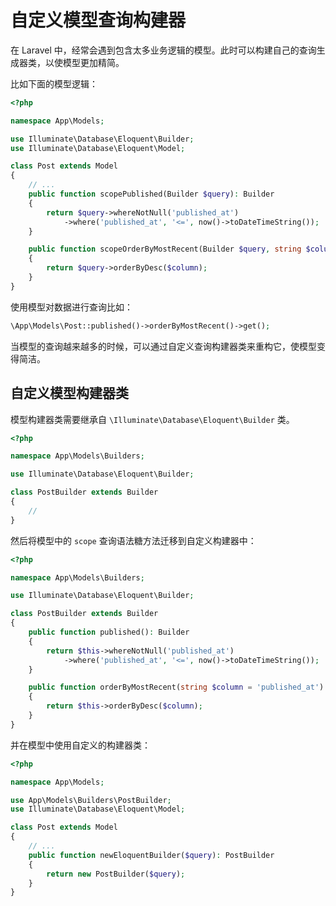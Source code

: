 # 自定义模型查询构建器

在 Laravel 中，经常会遇到包含太多业务逻辑的模型。此时可以构建自己的查询生成器类，以使模型更加精简。

比如下面的模型逻辑：

```php
<?php

namespace App\Models;

use Illuminate\Database\Eloquent\Builder;
use Illuminate\Database\Eloquent\Model;

class Post extends Model
{
    // ...
    public function scopePublished(Builder $query): Builder
    {
        return $query->whereNotNull('published_at')
            ->where('published_at', '<=', now()->toDateTimeString());
    }

    public function scopeOrderByMostRecent(Builder $query, string $column = 'published_at'): Builder
    {
        return $query->orderByDesc($column);
    }
}
```

使用模型对数据进行查询比如：

```php
\App\Models\Post::published()->orderByMostRecent()->get();
```

当模型的查询越来越多的时候，可以通过自定义查询构建器类来重构它，使模型变得简洁。

## 自定义模型构建器类

模型构建器类需要继承自 `\Illuminate\Database\Eloquent\Builder` 类。

```php
<?php

namespace App\Models\Builders;

use Illuminate\Database\Eloquent\Builder;

class PostBuilder extends Builder
{
    //
}
```

然后将模型中的 `scope` 查询语法糖方法迁移到自定义构建器中：

```php
<?php

namespace App\Models\Builders;

use Illuminate\Database\Eloquent\Builder;

class PostBuilder extends Builder
{
    public function published(): Builder
    {
        return $this->whereNotNull('published_at')
            ->where('published_at', '<=', now()->toDateTimeString());
    }

    public function orderByMostRecent(string $column = 'published_at'): Builder
    {
        return $this->orderByDesc($column);
    }
}
```

并在模型中使用自定义的构建器类：

```php
<?php

namespace App\Models;

use App\Models\Builders\PostBuilder;
use Illuminate\Database\Eloquent\Model;

class Post extends Model
{
    // ...
    public function newEloquentBuilder($query): PostBuilder
    {
        return new PostBuilder($query);
    }
}
```